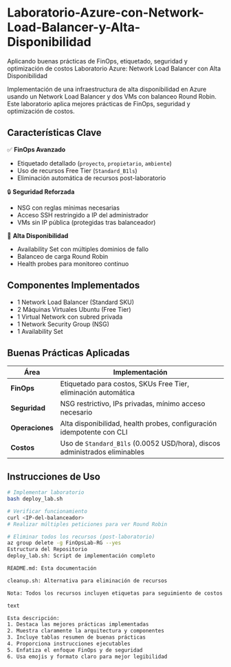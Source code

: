 # Laboratorio-Azure-con-Network-Load-Balancer-y-Alta-Disponibilidad
Aplicando buenas prácticas de FinOps, etiquetado, seguridad y optimización de costos
 Laboratorio Azure: Network Load Balancer con Alta Disponibilidad

Implementación de una infraestructura de alta disponibilidad en Azure usando un Network Load Balancer y dos VMs con balanceo Round Robin. Este laboratorio aplica mejores prácticas de FinOps, seguridad y optimización de costos.

## Características Clave
✅ **FinOps Avanzado**  
- Etiquetado detallado (`proyecto`, `propietario`, `ambiente`)
- Uso de recursos Free Tier (`Standard_B1ls`)
- Eliminación automática de recursos post-laboratorio

🔒 **Seguridad Reforzada**  
- NSG con reglas mínimas necesarias
- Acceso SSH restringido a IP del administrador
- VMs sin IP pública (protegidas tras balanceador)

🔄 **Alta Disponibilidad**  
- Availability Set con múltiples dominios de fallo
- Balanceo de carga Round Robin
- Health probes para monitoreo continuo

## Componentes Implementados
- 1 Network Load Balancer (Standard SKU)
- 2 Máquinas Virtuales Ubuntu (Free Tier)
- 1 Virtual Network con subred privada
- 1 Network Security Group (NSG)
- 1 Availability Set

## Buenas Prácticas Aplicadas
| Área          | Implementación                                                                 |
|---------------|--------------------------------------------------------------------------------|
| **FinOps**    | Etiquetado para costos, SKUs Free Tier, eliminación automática                 |
| **Seguridad** | NSG restrictivo, IPs privadas, mínimo acceso necesario                         |
| **Operaciones**| Alta disponibilidad, health probes, configuración idempotente con CLI          |
| **Costos**    | Uso de `Standard_B1ls` (0.0052 USD/hora), discos administrados eliminables     |

## Instrucciones de Uso
```bash
# Implementar laboratorio
bash deploy_lab.sh

# Verificar funcionamiento
curl <IP-del-balanceador>
# Realizar múltiples peticiones para ver Round Robin

# Eliminar todos los recursos (post-laboratorio)
az group delete -g FinOpsLab-RG --yes
Estructura del Repositorio
deploy_lab.sh: Script de implementación completo

README.md: Esta documentación

cleanup.sh: Alternativa para eliminación de recursos

Nota: Todos los recursos incluyen etiquetas para seguimiento de costos (proyecto, propietario, ambiente)

text

Esta descripción:
1. Destaca las mejores prácticas implementadas
2. Muestra claramente la arquitectura y componentes
3. Incluye tablas resumen de buenas prácticas
4. Proporciona instrucciones ejecutables
5. Enfatiza el enfoque FinOps y de seguridad
6. Usa emojis y formato claro para mejor legibilidad
